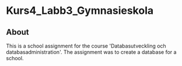 # Kurs4_Labb3_Gymnasieskola

## About
This is a school assignment for the course 'Databasutveckling och databasadministration'. The assignment was to create a database for a school. 
